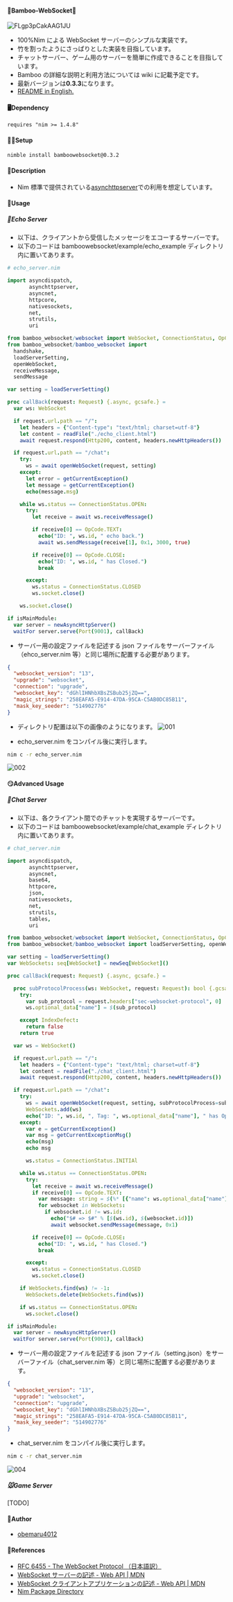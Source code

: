 #### 🐼Bamboo-WebSocket🌿

![FLgp3pCakAAG1JU](https://user-images.githubusercontent.com/88951380/158893548-13a50cea-92ff-4506-acb8-202e5e5e317e.png)

- 100%Nim による WebSocket サーバーのシンプルな実装です。
- 竹を割ったようにさっぱりとした実装を目指しています。
- チャットサーバー、ゲーム用のサーバーを簡単に作成できることを目指しています。
- Bamboo の詳細な説明と利用方法については wiki に記載予定です。
- 最新バージョンは**0.3.3**になります。
- [README in English.](https://github.com/obemaru4012/bamboo_websocket/blob/master/README.md)

#### 🖥Dependency

`requires "nim >= 1.4.8"`

#### 👩‍💻Setup

```bash
nimble install bamboowebsocket@0.3.2
```

#### 🤔Description

- Nim 標準で提供されている[asynchttpserver](https://nim-lang.org/docs/asynchttpserver.html)での利用を想定しています。

#### 🤙Usage

##### 🐥Echo Server

- 以下は、クライアントから受信したメッセージをエコーするサーバーです。
- 以下のコードは bamboowebsocket/example/echo_example ディレクトリ内に置いてあります。

```nim
# echo_server.nim

import asyncdispatch,
       asynchttpserver,
       asyncnet,
       httpcore,
       nativesockets,
       net,
       strutils,
       uri

from bamboo_websocket/websocket import WebSocket, ConnectionStatus, OpCode
from bamboo_websocket/bamboo_websocket import
  handshake,
  loadServerSetting,
  openWebSocket,
  receiveMessage,
  sendMessage

var setting = loadServerSetting()

proc callBack(request: Request) {.async, gcsafe.} =
  var ws: WebSocket

  if request.url.path == "/":
    let headers = {"Content-type": "text/html; charset=utf-8"}
    let content = readFile("./echo_client.html")
    await request.respond(Http200, content, headers.newHttpHeaders())

  if request.url.path == "/chat":
    try:
      ws = await openWebSocket(request, setting)
    except:
      let error = getCurrentException()
      let message = getCurrentException()
      echo(message.msg)

    while ws.status == ConnectionStatus.OPEN:
      try:
        let receive = await ws.receiveMessage()

        if receive[0] == OpCode.TEXT:
          echo("ID: ", ws.id, " echo back.")
          await ws.sendMessage(receive[1], 0x1, 3000, true)

        if receive[0] == OpCode.CLOSE:
          echo("ID: ", ws.id, " has Closed.")
          break

      except:
        ws.status = ConnectionStatus.CLOSED
        ws.socket.close()

    ws.socket.close()

if isMainModule:
  var server = newAsyncHttpServer()
  waitFor server.serve(Port(9001), callBack)

```

- サーバー用の設定ファイルを記述する json ファイルをサーバーファイル（ehco_server.nim 等）と同じ場所に配置する必要があります。

```json
{
  "websocket_version": "13",
  "upgrade": "websocket",
  "connection": "upgrade",
  "websocket_key": "dGhlIHNhbXBsZSBub25jZQ==",
  "magic_strings": "258EAFA5-E914-47DA-95CA-C5AB0DC85B11",
  "mask_key_seeder": "514902776"
}
```

- ディレクトリ配置は以下の画像のようになります。
  ![001](https://user-images.githubusercontent.com/88951380/165452751-9cb833f9-2214-4ea6-bde0-1818e1127d57.png)

- echo_server.nim をコンパイル後に実行します。

```bash
nim c -r echo_server.nim
```

![002](https://user-images.githubusercontent.com/88951380/165452764-32cb29a6-a2e3-42f9-a5a5-5926d57a462a.gif)

#### 😏Advanced Usage

##### 🐄Chat Server

- 以下は、各クライアント間でのチャットを実現するサーバーです。
- 以下のコードは bamboowebsocket/example/chat_example ディレクトリ内に置いてあります。

```nim
# chat_server.nim

import asyncdispatch,
       asynchttpserver,
       asyncnet,
       base64,
       httpcore,
       json,
       nativesockets,
       net,
       strutils,
       tables,
       uri

from bamboo_websocket/websocket import WebSocket, ConnectionStatus, OpCode
from bamboo_websocket/bamboo_websocket import loadServerSetting, openWebSocket, receiveMessage, sendMessage

var setting = loadServerSetting()
var WebSockets: seq[WebSocket] = newSeq[WebSocket]()

proc callBack(request: Request) {.async, gcsafe.} =

  proc subProtocolProcess(ws: WebSocket, request: Request): bool {.gcsafe.} =
    try:
      var sub_protocol = request.headers["sec-websocket-protocol", 0]
      ws.optional_data["name"] = $(sub_protocol)

    except IndexDefect:
      return false
    return true

  var ws = WebSocket()

  if request.url.path == "/":
    let headers = {"Content-type": "text/html; charset=utf-8"}
    let content = readFile("./chat_client.html")
    await request.respond(Http200, content, headers.newHttpHeaders())

  if request.url.path == "/chat":
    try:
      ws = await openWebSocket(request, setting, subProtocolProcess=subProtocolProcess)
      WebSockets.add(ws)
      echo("ID: ", ws.id, ", Tag: ", ws.optional_data["name"], " has Opened.")
    except:
      var e = getCurrentException()
      var msg = getCurrentExceptionMsg()
      echo(msg)
      echo msg

      ws.status = ConnectionStatus.INITIAl

    while ws.status == ConnectionStatus.OPEN:
      try:
        let receive = await ws.receiveMessage()
        if receive[0] == OpCode.TEXT:
          var message: string = $(%* [{"name": ws.optional_data["name"], "message": receive[1]}])
          for websocket in WebSockets:
            if websocket.id != ws.id:
              echo("$# => $#" % [$(ws.id), $(websocket.id)])
              await websocket.sendMessage(message, 0x1)

        if receive[0] == OpCode.CLOSE:
          echo("ID: ", ws.id, " has Closed.")
          break

      except:
        ws.status = ConnectionStatus.CLOSED
        ws.socket.close()

    if WebSockets.find(ws) != -1:
      WebSockets.delete(WebSockets.find(ws))

    if ws.status == ConnectionStatus.OPEN:
      ws.socket.close()

if isMainModule:
  var server = newAsyncHttpServer()
  waitFor server.serve(Port(9001), callBack)

```

- サーバー用の設定ファイルを記述する json ファイル（setting.json）をサーバーファイル（chat_server.nim 等）と同じ場所に配置する必要があります。

```json
{
  "websocket_version": "13",
  "upgrade": "websocket",
  "connection": "upgrade",
  "websocket_key": "dGhlIHNhbXBsZSBub25jZQ==",
  "magic_strings": "258EAFA5-E914-47DA-95CA-C5AB0DC85B11",
  "mask_key_seeder": "514902776"
}
```

- chat_server.nim をコンパイル後に実行します。

```bash
nim c -r chat_server.nim
```

![004](https://user-images.githubusercontent.com/88951380/173271545-15a22b29-7825-4b16-944e-ba1bc92b92ee.gif)

##### 🐭Game Server

[TODO]

#### 📝Author

- [obemaru4012](https://github.com/obemaru4012)

#### 📖References

- [RFC 6455 - The WebSocket Protocol （日本語訳）](https://triple-underscore.github.io/RFC6455-ja.html)
- [WebSocket サーバーの記述 - Web API | MDN](https://developer.mozilla.org/ja/docs/Web/API/WebSockets_API/Writing_WebSocket_servers)
- [WebSocket クライアントアプリケーションの記述 - Web API | MDN](https://developer.mozilla.org/ja/docs/Web/API/WebSockets_API/Writing_WebSocket_client_applications)
- [Nim Package Directory](https://nimble.directory/pkg/bamboowebsocket)
